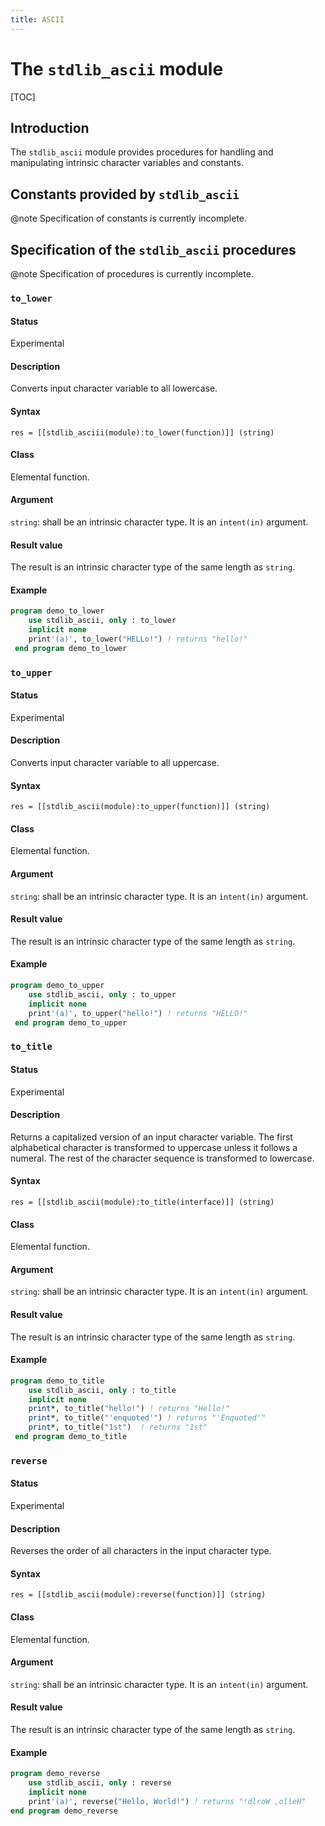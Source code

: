 ```yaml
---
title: ASCII
---
```


# The `stdlib_ascii` module

[TOC]

## Introduction

The `stdlib_ascii` module provides procedures for handling and manipulating
intrinsic character variables and constants.


## Constants provided by `stdlib_ascii`

@note Specification of constants is currently incomplete.


## Specification of the `stdlib_ascii` procedures

@note Specification of procedures is currently incomplete.


### `to_lower`

#### Status

Experimental

#### Description

Converts input character variable to all lowercase.

#### Syntax

`res = [[stdlib_asciii(module):to_lower(function)]] (string)`

#### Class

Elemental function.

#### Argument

`string`: shall be an intrinsic character type. It is an `intent(in)` argument.

#### Result value

The result is an intrinsic character type of the same length as `string`.

#### Example

```fortran
program demo_to_lower
    use stdlib_ascii, only : to_lower
    implicit none
    print'(a)', to_lower("HELLo!") ! returns "hello!"
 end program demo_to_lower
``` 

### `to_upper`

#### Status

Experimental

#### Description

Converts input character variable to all uppercase.

#### Syntax

`res = [[stdlib_ascii(module):to_upper(function)]] (string)`

#### Class

Elemental function.

#### Argument

`string`: shall be an intrinsic character type. It is an `intent(in)` argument.

#### Result value

The result is an intrinsic character type of the same length as `string`.

#### Example

```fortran
program demo_to_upper
    use stdlib_ascii, only : to_upper
    implicit none
    print'(a)', to_upper("hello!") ! returns "HELLO!"
 end program demo_to_upper
``` 

### `to_title`

#### Status

Experimental

#### Description

Returns a capitalized version of an input character variable.
The first alphabetical character is transformed to uppercase unless it follows a numeral.
The rest of the character sequence is transformed to lowercase.

#### Syntax

`res = [[stdlib_ascii(module):to_title(interface)]] (string)`

#### Class

Elemental function.

#### Argument

`string`: shall be an intrinsic character type. It is an `intent(in)` argument.

#### Result value

The result is an intrinsic character type of the same length as `string`.

#### Example

```fortran
program demo_to_title
    use stdlib_ascii, only : to_title
    implicit none
    print*, to_title("hello!") ! returns "Hello!"
    print*, to_title("'enquoted'") ! returns "'Enquoted'"
    print*, to_title("1st")  ! returns "1st"
 end program demo_to_title
``` 

### `reverse`

#### Status

Experimental

#### Description

Reverses the order of all characters in the input character type.

#### Syntax

`res = [[stdlib_ascii(module):reverse(function)]] (string)`

#### Class

Elemental function.

#### Argument

`string`: shall be an intrinsic character type. It is an `intent(in)` argument.

#### Result value

The result is an intrinsic character type of the same length as `string`.

#### Example

```fortran
program demo_reverse
    use stdlib_ascii, only : reverse
    implicit none
    print'(a)', reverse("Hello, World!") ! returns "!dlroW ,olleH"
end program demo_reverse
```
